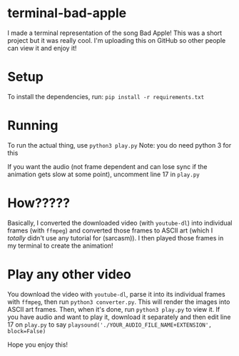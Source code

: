 # terminal-bad-apple
I made a terminal representation of the song Bad Apple! This was a short project but it was really cool. I'm uploading this on GitHub so other people can view it and enjoy it!

# Setup
To install the dependencies, run: `pip install -r requirements.txt`

# Running
To run the actual thing, use `python3 play.py`
Note: you do need python 3 for this

If you want the audio (not frame dependent and can lose sync if the animation gets slow at some point), uncomment line 17 in `play.py`

# How?????
Basically, I converted the downloaded video (with `youtube-dl`) into individual frames (with `ffmpeg`) and converted those frames to ASCII art (which I *totally* didn't use any tutorial for (sarcasm)). I then played those frames in my terminal to create the animation!


# Play any other video
You download the video with `youtube-dl`, parse it into its individual frames with `ffmpeg`, then run `python3 converter.py`. This will render the images into ASCII art frames. Then, when it's done, run `python3 play.py` to view it. If you have audio and want to play it, download it separately and then edit line 17 on `play.py` to say `playsound('./YOUR_AUDIO_FILE_NAME+EXTENSION', block=False)`


Hope you enjoy this!
